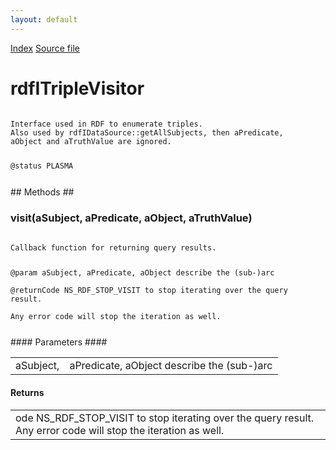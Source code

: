 ```yaml
---
layout: default
---
```

<div id='links'><a href="../index.html">Index</a>
<a href="http://dxr.mozilla.org/mozilla-central/source/rdf/base/rdfITripleVisitor.idl">Source file</a>
</div>

# rdfITripleVisitor #
<code>  
Interface used in RDF to enumerate triples.  
Also used by rdfIDataSource::getAllSubjects, then aPredicate,  
aObject and aTruthValue are ignored.  
  
@status PLASMA  
  
</code>
## Methods ##

### visit(aSubject, aPredicate, aObject, aTruthValue) ###
<code>  
Callback function for returning query results.  
  
@param aSubject, aPredicate, aObject describe the (sub-)arc  
@returnCode NS_RDF_STOP_VISIT to stop iterating over the query result.  
            Any error code will stop the iteration as well.  
  
</code>
#### Parameters ####

<table>

<tr>
<td>aSubject,</td>
<td>aPredicate, aObject describe the (sub-)arc  
</td>
</tr>

</table>

#### Returns ####

<table>

<tr>
<td>ode NS_RDF_STOP_VISIT to stop iterating over the query result.  
            Any error code will stop the iteration as well.  
</td>
</tr>

</table>
